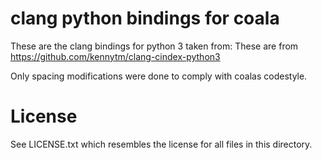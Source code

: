 # clang python bindings for coala

These are the clang bindings for python 3 taken from:
These are from https://github.com/kennytm/clang-cindex-python3

Only spacing modifications were done to comply with coalas codestyle.

# License

See LICENSE.txt which resembles the license for all files in this directory.